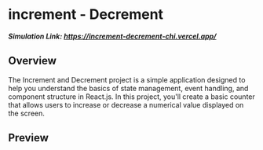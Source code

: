 # increment - Decrement
***Simulation Link: https://increment-decrement-chi.vercel.app/***
## Overview

The Increment and Decrement project is a simple application designed to help you understand the basics of state management, event handling, and component structure in React.js. In this project, you'll create a basic counter that allows users to increase or decrease a numerical value displayed on the screen.

## Preview
